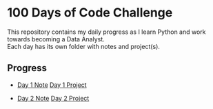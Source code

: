 # 100 Days of Code Challenge

This repository contains my daily progress as I learn Python and work towards becoming a Data Analyst.  
Each day has its own folder with notes and project(s).

## Progress
- [Day 1 Note](./Day01/notes.md) [Day 1 Project](./Day01/project.md)
  
- [Day 2 Note](./Day02/notes.md) [Day 2 Project](./Day02/project.md)

